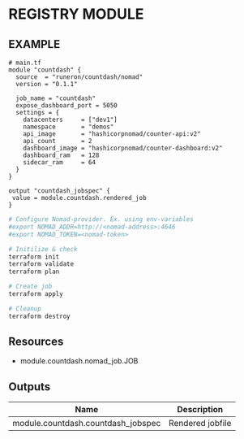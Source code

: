 # REGISTRY MODULE


## EXAMPLE

```hcl
# main.tf
module "countdash" {
  source  = "runeron/countdash/nomad"
  version = "0.1.1"

  job_name = "countdash"
  expose_dashboard_port = 5050
  settings = {
    datacenters     = ["dev1"]
    namespace       = "demos"
    api_image       = "hashicorpnomad/counter-api:v2"
    api_count       = 2
    dashboard_image = "hashicorpnomad/counter-dashboard:v2"
    dashboard_ram   = 128
    sidecar_ram     = 64
  }
}

output "countdash_jobspec" {
 value = module.countdash.rendered_job
}

```

```bash
# Configure Nomad-provider. Ex. using env-variables
#export NOMAD_ADDR=http://<nomad-address>:4646
#export NOMAD_TOKEN=<nomad-token>

# Initilize & check
terraform init
terraform validate
terraform plan

# Create job
terraform apply

# Cleanup
terraform destroy
```

## Resources
  * module.countdash.nomad_job.JOB

## Outputs
| Name | Description |
|------|-------------|
| module.countdash.countdash_jobspec | Rendered jobfile |
